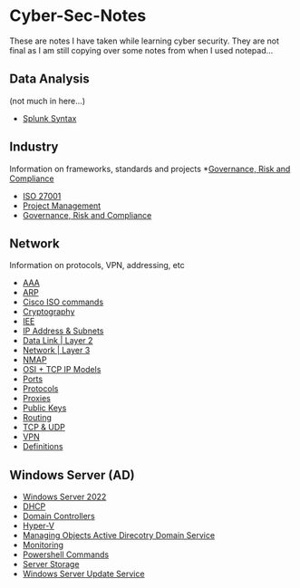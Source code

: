 # Cyber-Sec-Notes
These are notes I have taken while learning cyber security.
They are not final as I am still copying over some notes from when
I used notepad...

## Data Analysis
(not much in here...)
* [Splunk Syntax](https://github.com/Shikiso/Cyber-Sec-Notes/blob/main/Data%20Analysis/Splunk.md)

## Industry
Information on frameworks, standards and projects
*[Governance, Risk and Compliance](https://github.com/Shikiso/Cyber-Sec-Notes/blob/main/Industry/GRC.md)
* [ISO 27001](https://github.com/Shikiso/Cyber-Sec-Notes/blob/main/Industry/ISO%2027001.md)
* [Project Management](https://github.com/Shikiso/Cyber-Sec-Notes/blob/main/Industry/Project%20Management.md)
* [Governance, Risk and Compliance](https://github.com/Shikiso/Cyber-Sec-Notes/blob/main/Industry/GRC.md)

## Network
Information on protocols, VPN, addressing, etc
* [AAA](https://github.com/Shikiso/Cyber-Sec-Notes/blob/main/Networking/AAA.md)
* [ARP](https://github.com/Shikiso/Cyber-Sec-Notes/blob/main/Networking/ARP.md)
* [Cisco ISO commands](https://github.com/Shikiso/Cyber-Sec-Notes/blob/main/Networking/Cisco%20ISO.md)
* [Cryptography](https://github.com/Shikiso/Cyber-Sec-Notes/blob/main/Networking/Cryptography.md)
* [IEE](https://github.com/Shikiso/Cyber-Sec-Notes/blob/main/Networking/IEE.md)
* [IP Address & Subnets](https://github.com/Shikiso/Cyber-Sec-Notes/blob/main/Networking/IP%20Addressing%20and%20Subnets.md)
* [Data Link | Layer 2](https://github.com/Shikiso/Cyber-Sec-Notes/blob/main/Networking/Layer%202%20-%20Data%20Link.md)
* [Network | Layer 3](https://github.com/Shikiso/Cyber-Sec-Notes/blob/main/Networking/Layer%203%20-%20Network.md)
* [NMAP](https://github.com/Shikiso/Cyber-Sec-Notes/blob/main/Networking/NMAP.md)
* [OSI + TCP IP Models](https://github.com/Shikiso/Cyber-Sec-Notes/blob/main/Networking/OSI%20%26%20TCP%20IP%20Models.md)
* [Ports](https://github.com/Shikiso/Cyber-Sec-Notes/blob/main/Networking/Ports.md)
* [Protocols](https://github.com/Shikiso/Cyber-Sec-Notes/blob/main/Networking/Protocols.md)
* [Proxies](https://github.com/Shikiso/Cyber-Sec-Notes/blob/main/Networking/Proxy.md)
* [Public Keys](https://github.com/Shikiso/Cyber-Sec-Notes/blob/main/Networking/Public%20Key.md)
* [Routing](https://github.com/Shikiso/Cyber-Sec-Notes/blob/main/Networking/Routing.md)
* [TCP & UDP](https://github.com/Shikiso/Cyber-Sec-Notes/blob/main/Networking/TCP%20%26%20UDP%20Connection.md)
* [VPN](https://github.com/Shikiso/Cyber-Sec-Notes/blob/main/Networking/VPN.md)
* [Definitions](https://github.com/Shikiso/Cyber-Sec-Notes/blob/main/Networking/Definitions.md)

## Windows Server (AD)
* [Windows Server 2022](https://github.com/Shikiso/Cyber-Sec-Notes/blob/main/Windows%20Server/Windows%20Server%202022.md)
* [DHCP](https://github.com/Shikiso/Cyber-Sec-Notes/blob/main/Windows%20Server/DHCP.md)
* [Domain Controllers](https://github.com/Shikiso/Cyber-Sec-Notes/blob/main/Windows%20Server/Domain%20Controllers.md)
* [Hyper-V](https://github.com/Shikiso/Cyber-Sec-Notes/blob/main/Windows%20Server/Hyper-V.md)
* [Managing Objects Active Direcotry Domain Service](https://github.com/Shikiso/Cyber-Sec-Notes/blob/main/Windows%20Server/Managing%20objects%20in%20AD%20DS.md)
* [Monitoring](https://github.com/Shikiso/Cyber-Sec-Notes/blob/main/Windows%20Server/Monitoring.md)
* [Powershell Commands](https://github.com/Shikiso/Cyber-Sec-Notes/blob/main/Windows%20Server/Powershell.md)
* [Server Storage](https://github.com/Shikiso/Cyber-Sec-Notes/blob/main/Windows%20Server/Storage.md)
* [Windows Server Update Service](https://github.com/Shikiso/Cyber-Sec-Notes/blob/main/Windows%20Server/WSUS.md)
